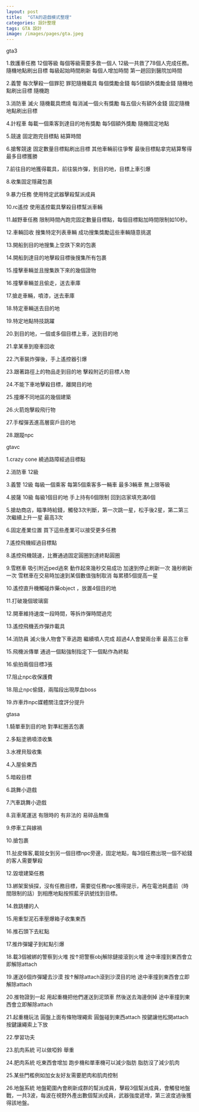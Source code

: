 ```yaml
---
layout: post
title:  "GTA的遊戲模式整理"
categories: 設計整理
tags: GTA 設計
image: /images/pages/gta.jpeg
---
```


gta3

1.救護車任務 12個等級 每個等級需要多救一個人 12級一共救了78個人完成任務。隨機地點刷出目標 每級起始時間刷新 每個人增加時間 第一趟回到醫院加時間
  
2.義警 每次擊殺一個罪犯 罪犯隨機載具 每個獎勵金錢 每5個額外獎勵金錢 隨機地點刷出目標 隨機跑
  
3.消防車 滅火 隨機載具燃燒 每消滅一個火有獎勵 每五個火有額外金錢 固定隨機地點刷出目標
  
4.計程車 每載一個乘客到達目的地有獎勵 每5個額外獎勵 隨機固定地點
  
5.競速 固定跑完目標點 結算時間
  
6.搶奪競速 固定數量目標點刷出目標 其他車輛前往爭奪 最後目標點拿完結算奪得最多目標獲勝
  
7.前往目的地獲得載具，前往裝炸彈，到目的地，目標上車引爆
  
8.收集固定隱藏包裹
  
9.暴力任務 使用特定武器擊殺幫派成員
  
10.rc遙控 使用遙控載具擊殺目標幫派車輛
  
11.越野車任務 限制時間內跑完固定數量目標點，每個目標點加時間限制如10秒。
  
12.車輛回收 搜集特定列表車輛 成功搜集獎勵這些車輛隨意挑選
  
13.開船到目的地搜集上空跌下來的包裹
  
14.開船到達目的地擊殺目標後搜集所有包裹
  
15.撞擊車輛並且搜集跌下來的幾個證物
  
16.撞擊車輛並且偷走，送去車庫
  
17.搶走車輛，噴漆，送去車庫
  
18.特定車輛送去目的地
  
19.特定地點特技跳躍
  
20.到目的地，一個或多個目標上車，送到目的地
  
21.拿某車到廢車回收
  
22.汽車裝炸彈後，手上遙控器引爆
  
23.跟著路徑上的物品走到目的地 擊殺附近的目標人物
  
24.不能下車地擊殺目標，離開目的地
  
25.撞爆不同地區的幾個建築
  
26.火箭炮擊殺飛行物
  
27.手榴彈丟進高層窗戶目的地
  
28.跟蹤npc
  
gtavc
  
1.crazy cone 繞過路障經過目標點
  
2.消防車 12級 
  
3.義警 12級 每級一個乘客 每第5個乘客多一輛車 最多3輛車 無上限等級
  
4.披薩 10級 每級1個目的地 手上持有6個限制  回到店家填充滿6個
  
5.搶劫商店，瞄準時給錢，觸發3次判斷，第一次跳一星，松手後2星，第二第三次繼續上升一星 最高3次
  
6.固定產業位置 買下這些產業可以接受更多任務
  
7.遙控飛機經過目標點
  
8.遙控飛機競速，比賽通過固定圓圈到達終點圓圈
  
9.雪糕車 吸引附近ped過來 動作起來幾秒交易成功 加速到停止刷新一次 幾秒刷新一次 雪糕車在交易時加速到某個數值強制取消 每累積5個提高一星
  
10.遙控直升機觸碰炸藥object ，放置4個目的地
  
11.打破幾個玻璃窗
  
12.開車維持速度一段時間，等拆炸彈時間過完
  
13.遙控飛機丟炸彈炸載具
  
14.消防員 滅火後人物會下車逃跑 繼續噴人完成 超過4人會變兩台車 最高三台車
  
15.飛機派傳單 通過一個點強制指定下一個點作為終點
  
16.偷拍兩個目標3張
  
17.阻止npc收保護費
  
18.阻止npc偷錢，兩階段出現厚血boss
  
19.炸車炸npc媒體關注度評分提升
  
gtasa
  
1.騎單車到目的地 對準紅圈丟包裹
  
2.多點塗鴉噴漆收集
  
3.水裡貝殼收集
  
4.入屋偷東西
  
5.暗殺目標
  
6.跳舞小遊戲
  
7.汽車跳舞小遊戲
  
8.貨車尾運送 有限時的 有非法的 易碎品無傷
  
9.停車工與嫁禍
  
10.搶包裹
  
11.扯皮條客,載妓女到另一個目標npc旁邊，固定地點，每3個任務出現一個不給錢的客人需要擊殺
  
12.毀壞建築任務
  
13.綁架案偵探，沒有任務目標，需要從任務npc獲得提示，再在電池耗盡前（時間限制的話）到相應地點按照藍牙訊號找到目標。
  
14.救跳樓的人
  
15.用重型泥石車壓爆箱子收集東西
  
16.推石頭下去紅點
  
17.推炸彈罐子到紅點引爆 
  
18.載3個被綁的警察到火堆 按↑把警察obj解除鏈接滾到火堆 途中車撞到東西會立即解除attach
  
19.運送6個炸彈罐去沙漠 按↑解除attach滾到沙漠目的地 途中車撞到東西會立即解除attach
  
20.推物證到一起 用起重機把他們運送到泥頭車 然後送去海邊倒掉 途中車撞到東西會立即解除attach
  
21.起重機玩法 圓盤上面有條物理繩索 圓盤碰到東西attach 按鍵讓他松開attach 按鍵讓繩索上下放
  
22.學習功夫
  
23.肌肉系統 可以做啞鈴 舉重
  
24.肥肉系統 吃東西會增加 跑步機和單車機可以減少脂肪 脂肪沒了減少肌肉
  
25.某些門檻例如加女友好友需要肥肉和肌肉控制
  
26.地盤系統 地盤範圍內會刷新成群的幫派成員，擊殺3個幫派成員，會觸發地盤戰，一共3波，每波在視野外產出數個幫派成員，武器強度遞增，第三波度過後獲得該地盤。

